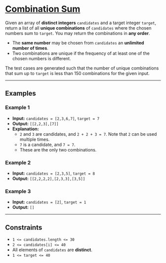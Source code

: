 # [Combination Sum](https://leetcode.com/problems/combination-sum/)

Given an array of **distinct integers** `candidates` and a target integer `target`, return a list of all **unique combinations** of `candidates` where the chosen numbers sum to `target`. You may return the combinations in **any order**.

- The **same number** may be chosen from `candidates` an **unlimited number of times**.
- Two combinations are unique if the frequency of at least one of the chosen numbers is different.

The test cases are generated such that the number of unique combinations that sum up to `target` is less than 150 combinations for the given input.

---

## Examples

### Example 1
- **Input:** `candidates = [2,3,6,7]`, `target = 7`
- **Output:** `[[2,2,3],[7]]`
- **Explanation:**
  - `2` and `3` are candidates, and `2 + 2 + 3 = 7`. Note that `2` can be used multiple times.
  - `7` is a candidate, and `7 = 7`.
  - These are the only two combinations.

### Example 2
- **Input:** `candidates = [2,3,5]`, `target = 8`
- **Output:** `[[2,2,2,2],[2,3,3],[3,5]]`

### Example 3
- **Input:** `candidates = [2]`, `target = 1`
- **Output:** `[]`

---

## Constraints
- `1 <= candidates.length <= 30`
- `2 <= candidates[i] <= 40`
- All elements of `candidates` are **distinct**.
- `1 <= target <= 40`
